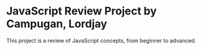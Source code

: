 # JavaScript Review Project by Campugan, Lordjay
This project is a review of JavaScript concepts, from beginner to advanced.